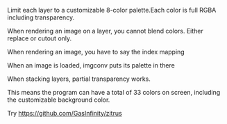 Limit each layer to a customizable 8-color palette.Each color is full RGBA including transparency.

When rendering an image on a layer, you cannot blend colors. Either replace or cutout only.

When rendering an image, you have to say the index mapping

When an image is loaded, imgconv puts its palette in there

When stacking layers, partial transparency works.

This means the program can have a total of 33 colors on screen, including the customizable background
color.

Try https://github.com/GasInfinity/zitrus
